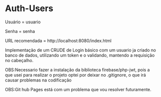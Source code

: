 ﻿# Auth-Users
 Usuário = usuario
 
 Senha = senha
 
 URL recomendada = http://localhost:8080/index.html

 Implementação de um CRUDE de Login básico com um usuario ja criado no banco de dados,
 utilizando um token e o validando, mantendo a requisição no cabeçalho.

 OBS:Necessario fazer a instalação da biblioteca firebase/php-jwt, pois a que usei para realizar
 o projeto optei por deixar no .gitignore, o que irá causar problemas na codificação

 OBS:Git hub Pages está com um problema que vou resolver futuramente.
